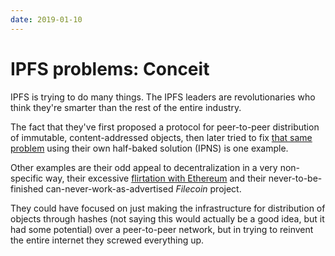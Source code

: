 ```yaml
---
date: 2019-01-10
---
```


# IPFS problems: Conceit

IPFS is trying to do many things. The IPFS leaders are revolutionaries who think they're smarter than the rest of the entire industry.

The fact that they've first proposed a protocol for peer-to-peer distribution of immutable, content-addressed objects, then later tried to fix [that same problem](0fe2c649) using their own half-baked solution (IPNS) is one example.

Other examples are their odd appeal to decentralization in a very non-specific way, their excessive [flirtation with Ethereum](c49e1806) and their never-to-be-finished can-never-work-as-advertised _Filecoin_ project.

They could have focused on just making the infrastructure for distribution of objects through hashes (not saying this would actually be a good idea, but it had some potential) over a peer-to-peer network, but in trying to reinvent the entire internet they screwed everything up.

